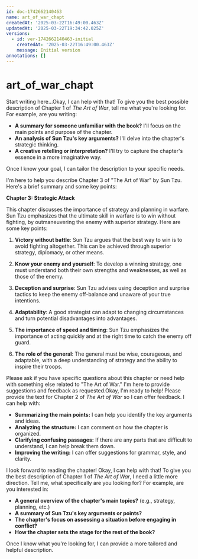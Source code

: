 ```yaml
---
id: doc-1742662140463
name: art_of_war_chapt
createdAt: '2025-03-22T16:49:00.463Z'
updatedAt: '2025-03-22T19:34:42.025Z'
versions:
  - id: ver-1742662140463-initial
    createdAt: '2025-03-22T16:49:00.463Z'
    message: Initial version
annotations: []
---
```

# art_of_war_chapt

Start writing here...Okay, I can help with that! To give you the best possible description of Chapter 1 of *The Art of War*, tell me what you're looking for. For example, are you writing:

*   **A summary for someone unfamiliar with the book?** I'll focus on the main points and purpose of the chapter.
*   **An analysis of Sun Tzu's key arguments?** I'll delve into the chapter's strategic thinking.
*   **A creative retelling or interpretation?** I'll try to capture the chapter's essence in a more imaginative way.

Once I know your goal, I can tailor the description to your specific needs.

I'm here to help you describe Chapter 3 of "The Art of War" by Sun Tzu. Here's a brief summary and some key points:

**Chapter 3: Strategic Attack**

This chapter discusses the importance of strategy and planning in warfare. Sun Tzu emphasizes that the ultimate skill in warfare is to win without fighting, by outmaneuvering the enemy with superior strategy. Here are some key points:

1. **Victory without battle**: Sun Tzu argues that the best way to win is to avoid fighting altogether. This can be achieved through superior strategy, diplomacy, or other means.

2. **Know your enemy and yourself**: To develop a winning strategy, one must understand both their own strengths and weaknesses, as well as those of the enemy.

3. **Deception and surprise**: Sun Tzu advises using deception and surprise tactics to keep the enemy off-balance and unaware of your true intentions.

4. **Adaptability**: A good strategist can adapt to changing circumstances and turn potential disadvantages into advantages.

5. **The importance of speed and timing**: Sun Tzu emphasizes the importance of acting quickly and at the right time to catch the enemy off guard.

6. **The role of the general**: The general must be wise, courageous, and adaptable, with a deep understanding of strategy and the ability to inspire their troops.

Please ask if you have specific questions about this chapter or need help with something else related to "The Art of War." I'm here to provide suggestions and feedback as requested.Okay, I'm ready to help! Please provide the text for Chapter 2 of *The Art of War* so I can offer feedback. I can help with:

*   **Summarizing the main points:** I can help you identify the key arguments and ideas.
*   **Analyzing the structure:** I can comment on how the chapter is organized.
*   **Clarifying confusing passages:** If there are any parts that are difficult to understand, I can help break them down.
*   **Improving the writing:** I can offer suggestions for grammar, style, and clarity.

I look forward to reading the chapter!
Okay, I can help with that! To give you the best description of Chapter 1 of *The Art of War*, I need a little more direction.  Tell me, what specifically are you looking for? For example, are you interested in:

*   **A general overview of the chapter's main topics?** (e.g., strategy, planning, etc.)
*   **A summary of Sun Tzu's key arguments or points?**
*   **The chapter's focus on assessing a situation before engaging in conflict?**
*   **How the chapter sets the stage for the rest of the book?**

Once I know what you're looking for, I can provide a more tailored and helpful description.
